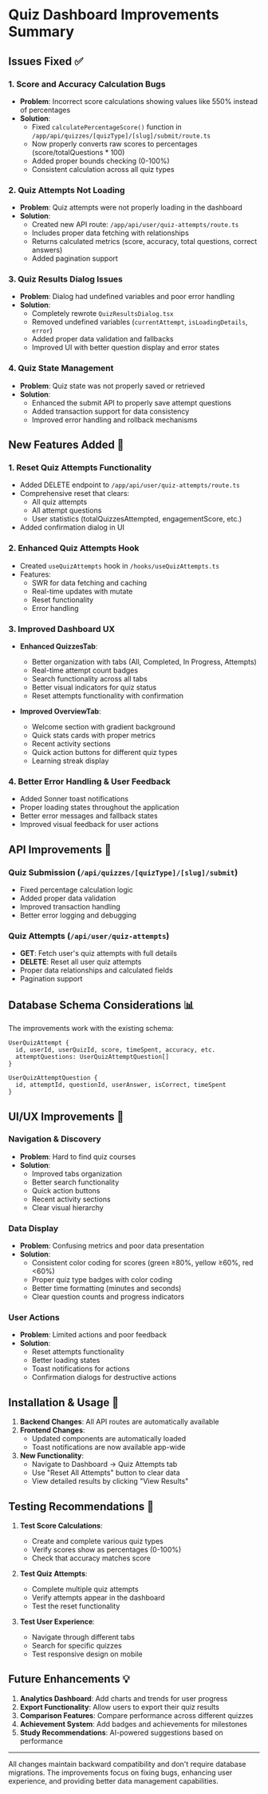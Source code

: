 # Quiz Dashboard Improvements Summary

## Issues Fixed ✅

### 1. **Score and Accuracy Calculation Bugs**
- **Problem**: Incorrect score calculations showing values like 550% instead of percentages
- **Solution**: 
  - Fixed `calculatePercentageScore()` function in `/app/api/quizzes/[quizType]/[slug]/submit/route.ts`
  - Now properly converts raw scores to percentages (score/totalQuestions * 100)
  - Added proper bounds checking (0-100%)
  - Consistent calculation across all quiz types

### 2. **Quiz Attempts Not Loading**
- **Problem**: Quiz attempts were not properly loading in the dashboard
- **Solution**:
  - Created new API route: `/app/api/user/quiz-attempts/route.ts`
  - Includes proper data fetching with relationships
  - Returns calculated metrics (score, accuracy, total questions, correct answers)
  - Added pagination support

### 3. **Quiz Results Dialog Issues**
- **Problem**: Dialog had undefined variables and poor error handling
- **Solution**:
  - Completely rewrote `QuizResultsDialog.tsx`
  - Removed undefined variables (`currentAttempt`, `isLoadingDetails`, `error`)
  - Added proper data validation and fallbacks
  - Improved UI with better question display and error states

### 4. **Quiz State Management**
- **Problem**: Quiz state was not properly saved or retrieved
- **Solution**:
  - Enhanced the submit API to properly save attempt questions
  - Added transaction support for data consistency
  - Improved error handling and rollback mechanisms

## New Features Added 🚀

### 1. **Reset Quiz Attempts Functionality**
- Added DELETE endpoint to `/app/api/user/quiz-attempts/route.ts`
- Comprehensive reset that clears:
  - All quiz attempts
  - All attempt questions  
  - User statistics (totalQuizzesAttempted, engagementScore, etc.)
- Added confirmation dialog in UI

### 2. **Enhanced Quiz Attempts Hook**
- Created `useQuizAttempts` hook in `/hooks/useQuizAttempts.ts`
- Features:
  - SWR for data fetching and caching
  - Real-time updates with mutate
  - Reset functionality
  - Error handling

### 3. **Improved Dashboard UX**
- **Enhanced QuizzesTab**:
  - Better organization with tabs (All, Completed, In Progress, Attempts)
  - Real-time attempt count badges
  - Search functionality across all tabs
  - Better visual indicators for quiz status
  - Reset attempts functionality with confirmation

- **Improved OverviewTab**:
  - Welcome section with gradient background
  - Quick stats cards with proper metrics
  - Recent activity sections
  - Quick action buttons for different quiz types
  - Learning streak display

### 4. **Better Error Handling & User Feedback**
- Added Sonner toast notifications
- Proper loading states throughout the application
- Better error messages and fallback states
- Improved visual feedback for user actions

## API Improvements 🔧

### Quiz Submission (`/api/quizzes/[quizType]/[slug]/submit`)
- Fixed percentage calculation logic
- Added proper data validation
- Improved transaction handling
- Better error logging and debugging

### Quiz Attempts (`/api/user/quiz-attempts`)
- **GET**: Fetch user's quiz attempts with full details
- **DELETE**: Reset all user quiz attempts
- Proper data relationships and calculated fields
- Pagination support

## Database Schema Considerations 📊

The improvements work with the existing schema:
```prisma
UserQuizAttempt {
  id, userId, userQuizId, score, timeSpent, accuracy, etc.
  attemptQuestions: UserQuizAttemptQuestion[]
}

UserQuizAttemptQuestion {
  id, attemptId, questionId, userAnswer, isCorrect, timeSpent
}
```

## UI/UX Improvements 🎨

### Navigation & Discovery
- **Problem**: Hard to find quiz courses
- **Solution**: 
  - Improved tabs organization
  - Better search functionality
  - Quick action buttons
  - Recent activity sections
  - Clear visual hierarchy

### Data Display
- **Problem**: Confusing metrics and poor data presentation
- **Solution**:
  - Consistent color coding for scores (green ≥80%, yellow ≥60%, red <60%)
  - Proper quiz type badges with color coding
  - Better time formatting (minutes and seconds)
  - Clear question counts and progress indicators

### User Actions
- **Problem**: Limited actions and poor feedback
- **Solution**:
  - Reset attempts functionality
  - Better loading states
  - Toast notifications for actions
  - Confirmation dialogs for destructive actions

## Installation & Usage 🚀

1. **Backend Changes**: All API routes are automatically available
2. **Frontend Changes**: 
   - Updated components are automatically loaded
   - Toast notifications are now available app-wide
3. **New Functionality**:
   - Navigate to Dashboard → Quiz Attempts tab
   - Use "Reset All Attempts" button to clear data
   - View detailed results by clicking "View Results"

## Testing Recommendations 🧪

1. **Test Score Calculations**:
   - Create and complete various quiz types
   - Verify scores show as percentages (0-100%)
   - Check that accuracy matches score

2. **Test Quiz Attempts**:
   - Complete multiple quiz attempts
   - Verify attempts appear in the dashboard
   - Test the reset functionality

3. **Test User Experience**:
   - Navigate through different tabs
   - Search for specific quizzes
   - Test responsive design on mobile

## Future Enhancements 💡

1. **Analytics Dashboard**: Add charts and trends for user progress
2. **Export Functionality**: Allow users to export their quiz results
3. **Comparison Features**: Compare performance across different quizzes
4. **Achievement System**: Add badges and achievements for milestones
5. **Study Recommendations**: AI-powered suggestions based on performance

---

All changes maintain backward compatibility and don't require database migrations. The improvements focus on fixing bugs, enhancing user experience, and providing better data management capabilities.
